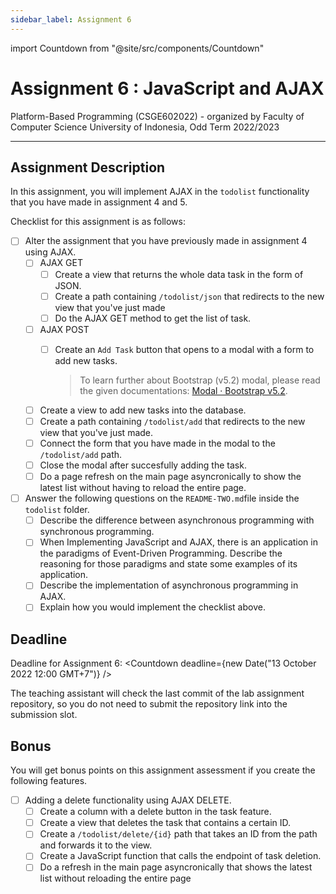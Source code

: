 ```yaml
---
sidebar_label: Assignment 6
---
```


import Countdown from "@site/src/components/Countdown"

# Assignment 6 : JavaScript and AJAX

Platform-Based Programming (CSGE602022) - organized by Faculty of Computer Science
University of Indonesia, Odd Term 2022/2023

---

## Assignment Description

In this assignment, you will implement AJAX in the `todolist` functionality that you have made in assignment 4 and 5.

Checklist for this assignment is as follows:

- [ ] Alter the assignment that you have previously made in assignment 4 using AJAX.
  - [ ] AJAX GET
    - [ ] Create a view that returns the whole data task in the form of JSON.
    - [ ] Create a path containing `/todolist/json` that redirects to the new view that you've just made
    - [ ] Do the AJAX GET method to get the list of task.
  - [ ] AJAX POST
    - [ ] Create an `Add Task` button that opens to a modal with a form to add new tasks.

      > To learn further about Bootstrap (v5.2) modal, please read the given documentations: [Modal · Bootstrap v5.2](https://getbootstrap.com/docs/5.2/components/modal/).

  - [ ] Create a view to add new tasks into the database.
  - [ ] Create a path containing `/todolist/add` that redirects to the new view that you've just made.
  - [ ] Connect the form that you have made in the modal to the `/todolist/add` path.
  - [ ] Close the modal after succesfully adding the task.
  - [ ] Do a page refresh on the main page asyncronically to show the latest list without having to reload the entire page.
- [ ] Answer the following questions on the `README-TWO.md`file inside the `todolist` folder.
  - [ ] Describe the difference between asynchronous programming with synchronous programming.
  - [ ] When Implementing JavaScript and AJAX, there is an application in the paradigms of Event-Driven Programming. Describe the reasoning for those paradigms and state some examples of its application.
  - [ ] Describe the implementation of asynchronous programming in AJAX.
  - [ ] Explain how you would implement the checklist above.

## Deadline

Deadline for Assignment 6: <Countdown deadline={new Date("13 October 2022 12:00 GMT+7")} />

The teaching assistant will check the last commit of the lab assignment repository, so you do not need to submit the repository link into the submission slot.

## Bonus

You will get bonus points on this assignment assessment if you create the following features.

- [ ] Adding a delete functionality using AJAX DELETE.
  - [ ] Create a column with a delete button in the task feature.
  - [ ] Create a view that deletes the task that contains a certain ID.
  - [ ] Create a `/todolist/delete/{id}` path that takes an ID from the path and forwards it to the view.
  - [ ] Create a JavaScript function that calls the endpoint of task deletion.
  - [ ] Do a refresh in the main page asyncronically that shows the latest list without reloading the entire page
